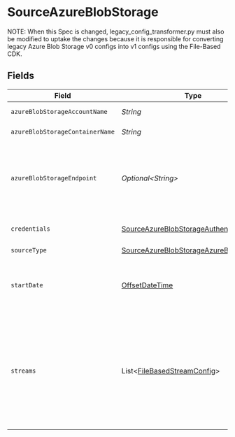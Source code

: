 # SourceAzureBlobStorage

NOTE: When this Spec is changed, legacy_config_transformer.py must also be modified to uptake the changes
because it is responsible for converting legacy Azure Blob Storage v0 configs into v1 configs using the File-Based CDK.


## Fields

| Field                                                                                                                                                                                                                                                                                                                                              | Type                                                                                                                                                                                                                                                                                                                                               | Required                                                                                                                                                                                                                                                                                                                                           | Description                                                                                                                                                                                                                                                                                                                                        | Example                                                                                                                                                                                                                                                                                                                                            |
| -------------------------------------------------------------------------------------------------------------------------------------------------------------------------------------------------------------------------------------------------------------------------------------------------------------------------------------------------- | -------------------------------------------------------------------------------------------------------------------------------------------------------------------------------------------------------------------------------------------------------------------------------------------------------------------------------------------------- | -------------------------------------------------------------------------------------------------------------------------------------------------------------------------------------------------------------------------------------------------------------------------------------------------------------------------------------------------- | -------------------------------------------------------------------------------------------------------------------------------------------------------------------------------------------------------------------------------------------------------------------------------------------------------------------------------------------------- | -------------------------------------------------------------------------------------------------------------------------------------------------------------------------------------------------------------------------------------------------------------------------------------------------------------------------------------------------- |
| `azureBlobStorageAccountName`                                                                                                                                                                                                                                                                                                                      | *String*                                                                                                                                                                                                                                                                                                                                           | :heavy_check_mark:                                                                                                                                                                                                                                                                                                                                 | The account's name of the Azure Blob Storage.                                                                                                                                                                                                                                                                                                      | airbyte5storage                                                                                                                                                                                                                                                                                                                                    |
| `azureBlobStorageContainerName`                                                                                                                                                                                                                                                                                                                    | *String*                                                                                                                                                                                                                                                                                                                                           | :heavy_check_mark:                                                                                                                                                                                                                                                                                                                                 | The name of the Azure blob storage container.                                                                                                                                                                                                                                                                                                      | airbytetescontainername                                                                                                                                                                                                                                                                                                                            |
| `azureBlobStorageEndpoint`                                                                                                                                                                                                                                                                                                                         | *Optional\<String>*                                                                                                                                                                                                                                                                                                                                | :heavy_minus_sign:                                                                                                                                                                                                                                                                                                                                 | This is Azure Blob Storage endpoint domain name. Leave default value (or leave it empty if run container from command line) to use Microsoft native from example.                                                                                                                                                                                  | blob.core.windows.net                                                                                                                                                                                                                                                                                                                              |
| `credentials`                                                                                                                                                                                                                                                                                                                                      | [SourceAzureBlobStorageAuthentication](../../models/shared/SourceAzureBlobStorageAuthentication.md)                                                                                                                                                                                                                                                | :heavy_check_mark:                                                                                                                                                                                                                                                                                                                                 | Credentials for connecting to the Azure Blob Storage                                                                                                                                                                                                                                                                                               |                                                                                                                                                                                                                                                                                                                                                    |
| `sourceType`                                                                                                                                                                                                                                                                                                                                       | [SourceAzureBlobStorageAzureBlobStorage](../../models/shared/SourceAzureBlobStorageAzureBlobStorage.md)                                                                                                                                                                                                                                            | :heavy_check_mark:                                                                                                                                                                                                                                                                                                                                 | N/A                                                                                                                                                                                                                                                                                                                                                |                                                                                                                                                                                                                                                                                                                                                    |
| `startDate`                                                                                                                                                                                                                                                                                                                                        | [OffsetDateTime](https://docs.oracle.com/javase/8/docs/api/java/time/OffsetDateTime.html)                                                                                                                                                                                                                                                          | :heavy_minus_sign:                                                                                                                                                                                                                                                                                                                                 | UTC date and time in the format 2017-01-25T00:00:00.000000Z. Any file modified before this date will not be replicated.                                                                                                                                                                                                                            | 2021-01-01T00:00:00.000000Z                                                                                                                                                                                                                                                                                                                        |
| `streams`                                                                                                                                                                                                                                                                                                                                          | List\<[FileBasedStreamConfig](../../models/shared/FileBasedStreamConfig.md)>                                                                                                                                                                                                                                                                       | :heavy_check_mark:                                                                                                                                                                                                                                                                                                                                 | Each instance of this configuration defines a <a href="https://docs.airbyte.com/cloud/core-concepts#stream">stream</a>. Use this to define which files belong in the stream, their format, and how they should be parsed and validated. When sending data to warehouse destination such as Snowflake or BigQuery, each stream is a separate table. |                                                                                                                                                                                                                                                                                                                                                    |
